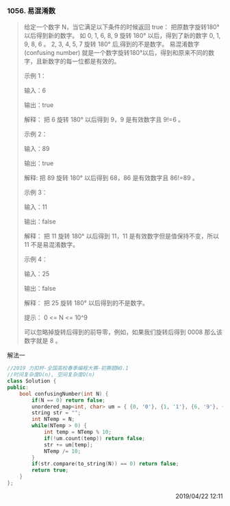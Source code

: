 ### 1056. 易混淆数
> 给定一个数字 N，当它满足以下条件的时候返回 true：
> 把原数字旋转180°以后得到新的数字。
> 如 0, 1, 6, 8, 9 旋转 180° 以后，得到了新的数字 0, 1, 9, 8, 6 。
> 2, 3, 4, 5, 7 旋转 180° 后,得到的不是数字。
> 易混淆数字 (confusing number) 就是一个数字旋转180°以后，得到和原来不同的数字，且新数字的每一位都是有效的。
>  
> 示例 1：
> 
> 输入：6
>
> 输出：true
>
> 解释： 
> 把 6 旋转 180° 以后得到 9，9 是有效数字且 9!=6 。
> 
> 示例 2：
> 
> 输入：89
> 
> 输出：true
> 
> 解释: 
> 把 89 旋转 180° 以后得到 68，86 是有效数字且 86!=89 。
> 
> 示例 3：
> 
> 输入：11
>
> 输出：false
>
> 解释：
> 把 11 旋转 180° 以后得到 11，11 是有效数字但是值保持不变，所以 11 不是易混淆数字。 
> 
> 示例 4：
> 
> 输入：25
>
> 输出：false
>
> 解释：
> 把 25 旋转 180° 以后得到的不是数字。
> 
>  
> 提示：
> 0 <= N <= 10^9
>
> 可以忽略掉旋转后得到的前导零，例如，如果我们旋转后得到 0008 那么该数字就是 8 。

解法一
```cpp
//2019 力扣杯-全国高校春季编程大赛-初赛题NO.1
//时间复杂度O(n), 空间复杂度O(n)
class Solution {
public:
    bool confusingNumber(int N) {
        if(N == 0) return false;
        unordered_map<int, char> um = { {0, '0'}, {1, '1'}, {6, '9'}, {8, '8'}, {9, '6'} };
        string str = "";
        int NTemp = N;
        while(NTemp > 0) {
            int temp = NTemp % 10;
            if(!um.count(temp)) return false;
            str += um[temp];
            NTemp /= 10;
        }
        if(str.compare(to_string(N)) == 0) return false;
        return true;
    }
};
```

<div style="text-align: right">2019/04/22 12:11  </div>